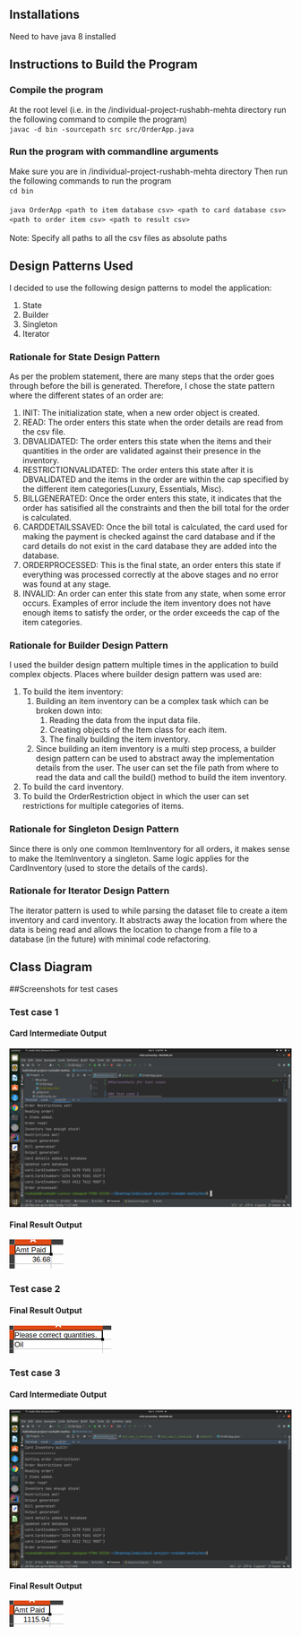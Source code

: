 ## Installations
Need to have java 8 installed

## Instructions to Build the Program

### Compile the program
At the root level (i.e. in the /individual-project-rushabh-mehta directory run the following command to compile the program)<br>
`javac -d bin -sourcepath src src/OrderApp.java`

### Run the program with commandline arguments
Make sure you are in /individual-project-rushabh-mehta directory
Then run the following commands to run the program <br>
`cd bin`<br><br>
`java OrderApp <path to item database csv> <path to card database csv> <path to order item csv> <path to result csv>`<br><br>
Note: Specify all paths to all the csv files as absolute paths
## Design Patterns Used
I decided to use the following design patterns to model the application:
1. State
2. Builder
3. Singleton
4. Iterator

### Rationale for State Design Pattern
As per the problem statement, there are many steps that the order goes through before the bill is generated.
Therefore, I chose the state pattern where the different states of an order are:
1. INIT: The initialization state, when a new order object is created.
2. READ: The order enters this state when the order details are read from the csv file.
3. DBVALIDATED: The order enters this state when the items and their quantities in the order are validated against their presence in the inventory.
4. RESTRICTIONVALIDATED: The order enters this state after it is DBVALIDATED and the items in the order are within the cap specified by the different item categories(Luxury, Essentials, Misc).
5. BILLGENERATED: Once the order enters this state, it indicates that the order has satisified all the constraints and then the bill total for the order is calculated.
6. CARDDETAILSSAVED: Once the bill total is calculated, the card used for making the payment is checked against the card database and if the card details do not exist in the card database they are added into the database.
7. ORDERPROCESSED: This is the final state, an order enters this state if everything was processed correctly at the above stages and no error was found at any stage.
8. INVALID: An order can enter this state from any state, when some error occurs. Examples of error include the item inventory does not have enough items to satisfy the order, or the order exceeds the cap of the item categories.
### Rationale for Builder Design Pattern
I used the builder design pattern multiple times in the application to build complex objects.
Places where builder design pattern was used are:
1. To build the item inventory:
   1. Building an item inventory can be a complex task which can be broken down into:
      1. Reading the data from the input data file.
      2. Creating objects of the Item class for each item.
      3. The finally building the item inventory.
   2. Since building an item inventory is a multi step process, a builder design pattern can be used to abstract away the implementation details from the user. The user can set the file path from where to read the data and call the build() method to build the item inventory.
2. To build the card inventory.
3. To build the OrderRestriction object in which the user can set restrictions for multiple categories of items.

### Rationale for Singleton Design Pattern
Since there is only one common ItemInventory for all orders, it makes sense to make the ItemInventory a singleton.
Same logic applies for the CardInventory (used to store the details of the cards).

### Rationale for Iterator Design Pattern
The iterator pattern is used to while parsing the dataset file to create a item inventory and card inventory. It abstracts away the location from where the data is being read and allows the location to change from a file to a database (in the future) with minimal code refactoring.
## Class Diagram

##Screenshots for test cases

### Test case 1
#### Card Intermediate Output
![](static/test_case_1_card.png)
#### Final Result Output
![](static/test_case_1_result.png)
### Test case 2
#### Final Result Output
![](static/test_case_2_result.png)
### Test case 3
#### Card Intermediate Output
![](static/test_case_3_card.png)
#### Final Result Output
![](static/test_case_3_result.png)